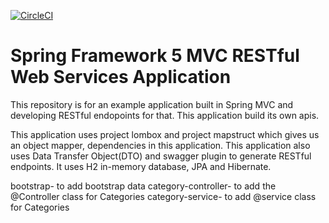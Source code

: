 [![CircleCI](https://circleci.com/gh/yerasoni20/restful-web-services-spring-mvc/tree/master.svg?style=svg)](https://circleci.com/gh/yerasoni20/restful-web-services-spring-mvc/tree/master)
# Spring Framework 5 MVC RESTful Web Services Application

This repository is for an example application built in Spring MVC and developing RESTful endopoints for that. This application build its own apis.

This application uses project lombox and project mapstruct which gives us an object mapper, dependencies in this application. This application also uses Data Transfer Object(DTO) and swagger plugin to generate RESTful endpoints. It uses H2 in-memory database, JPA and Hibernate.

bootstrap- to add bootstrap data
category-controller- to add the @Controller class for Categories
category-service- to add @service class for Categories